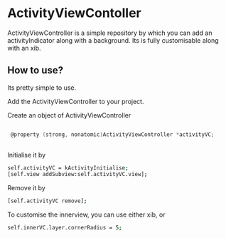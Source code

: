 # ActivityViewContoller

ActivityViewController is a simple repository by which you can add an activityIndicator along with a background. Its is fully customisable along with an xib. 

## How to use?

Its pretty simple to use.

 Add the ActivityViewController to your project.

 Create an object of ActivityViewController
 
```objective-C

 @property (strong, nonatomic)ActivityViewController *activityVC;
 
```

 Initialise it by 
 ```sh
 self.activityVC = kActivityInitialise;
 [self.view addSubview:self.activityVC.view];
```
 Remove it by
 ```sh
 [self.activityVC remove];
 ```
 To customise the innerview, you can use either xib, or
 ```sh
 self.innerVC.layer.cornerRadius = 5;
 ```
 
